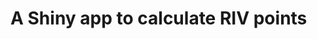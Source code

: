
<!-- README.md is generated from README.Rmd. Please edit that file -->

# A Shiny app to calculate RIV points
